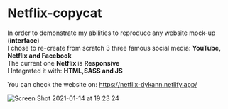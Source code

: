 # Netflix-copycat

In order to demonstrate my abilities to reproduce any website mock-up (<strong>interface</strong>) <br>
I chose to re-create from scratch 3 three famous social media: <strong> YouTube, Netflix and Facebook </strong> <br>
The current one <strong> Netflix </strong> is <strong> Responsive </strong> <br>
I Integrated it with: <strong> HTML,SASS and JS</strong> 

You can check the website on: https://netflix-dykann.netlify.app/

![Screen Shot 2021-01-14 at 19 23 24](https://user-images.githubusercontent.com/61904483/104641379-faac7500-56a9-11eb-914d-f18081622e01.png)

